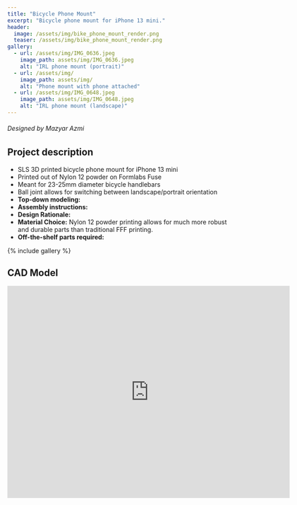 ```yaml
---
title: "Bicycle Phone Mount"
excerpt: "Bicycle phone mount for iPhone 13 mini."
header:
  image: /assets/img/bike_phone_mount_render.png
  teaser: /assets/img/bike_phone_mount_render.png
gallery:
  - url: /assets/img/IMG_0636.jpeg
    image_path: assets/img/IMG_0636.jpeg
    alt: "IRL phone mount (portrait)"
  - url: /assets/img/
    image_path: assets/img/
    alt: "Phone mount with phone attached"
  - url: /assets/img/IMG_0648.jpeg
    image_path: assets/img/IMG_0648.jpeg
    alt: "IRL phone mount (landscape)"
---
```

###### Designed by Mazyar Azmi

## Project description

* SLS 3D printed bicycle phone mount for iPhone 13 mini
* Printed out of Nylon 12 powder on Formlabs Fuse
* Meant for 23-25mm diameter bicycle handlebars
* Ball joint allows for switching between landscape/portrait orientation
* **Top-down modeling:** 
* **Assembly instructions:**
* **Design Rationale:**
* **Material Choice:** Nylon 12 powder printing allows for much more robust and durable parts than traditional FFF printing.
* **Off-the-shelf parts required:** 

{% include gallery %}

## CAD Model

<iframe src="https://vanderbilt643.autodesk360.com/shares/public/SH286ddQT78850c0d8a42310f7aee96e8ebd?mode=embed" width="640" height="480" allowfullscreen="true" webkitallowfullscreen="true" mozallowfullscreen="true"  frameborder="0"></iframe>
